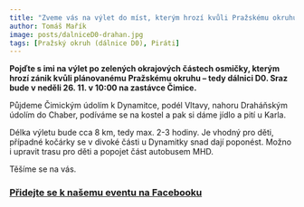 ```yaml
---
title: "Zveme vás na výlet do míst, kterým hrozí kvůli Pražskému okruhu zánik"
author: Tomáš Mařík
image: posts/dalniceD0-drahan.jpg
tags: [Pražský okruh (dálnice D0), Piráti]
---
```


**Pojďte s imi na výlet po zelených okrajových částech osmičky, kterým hrozí zánik kvůli plánovanému Pražskému okruhu – tedy dálnici D0. Sraz bude v neděli 26. 11. v 10:00 na zastávce Čimice.**

Půjdeme Čimickým údolím k Dynamitce, podél Vltavy, nahoru Draháňským údolím do Chaber, podíváme se na kostel a pak si dáme jídlo a pití u Karla.

Délka výletu bude cca 8 km, tedy max. 2-3 hodiny. Je vhodný pro děti, případné kočárky se v divoké části u Dynamitky snad dají poponést. Možno i upravit trasu pro děti a popojet část autobusem MHD. 

Těšíme se na vás.

### [Přidejte se k našemu eventu na Facebooku](https://www.facebook.com/events/861747925507634)